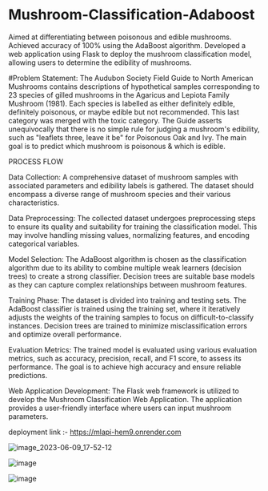 # Mushroom-Classification-Adaboost
 Aimed at differentiating between poisonous and edible mushrooms.   Achieved  accuracy of 100% using the AdaBoost algorithm. Developed a web application using Flask to deploy the mushroom classification model, allowing users to determine the edibility of mushrooms.

#Problem Statement:
The Audubon Society Field Guide to North American Mushrooms contains descriptions
of hypothetical samples corresponding to 23 species of gilled mushrooms in the 
Agaricus and Lepiota Family Mushroom (1981). Each species is labelled as either 
definitely edible, definitely poisonous, or maybe edible but not recommended. This last 
category was merged with the toxic category. The Guide asserts unequivocally that 
there is no simple rule for judging a mushroom's edibility, such as "leaflets three, leave it 
be" for Poisonous Oak and Ivy.
The main goal is to predict which mushroom is poisonous & which is edible.

PROCESS FLOW

Data Collection: A comprehensive dataset of mushroom samples with associated parameters and edibility labels is gathered. The dataset should encompass a diverse range of mushroom species and their various characteristics.

Data Preprocessing: The collected dataset undergoes preprocessing steps to ensure its quality and suitability for training the classification model. This may involve handling missing values, normalizing features, and encoding categorical variables.

Model Selection: The AdaBoost algorithm is chosen as the classification algorithm due to its ability to combine multiple weak learners (decision trees) to create a strong classifier. Decision trees are suitable base models as they can capture complex relationships between mushroom features.

Training Phase: The dataset is divided into training and testing sets. The AdaBoost classifier is trained using the training set, where it iteratively adjusts the weights of the training samples to focus on difficult-to-classify instances. Decision trees are trained to minimize misclassification errors and optimize overall performance.

Evaluation Metrics: The trained model is evaluated using various evaluation metrics, such as accuracy, precision, recall, and F1 score, to assess its performance. The goal is to achieve high accuracy and ensure reliable predictions.

Web Application Development: The Flask web framework is utilized to develop the Mushroom Classification Web Application. The application provides a user-friendly interface where users can input mushroom parameters.


deployment link :-  https://mlapi-hem9.onrender.com

 

![image_2023-06-09_17-52-12](https://github.com/wJABBERWOCKw/Mushroom-Classification-Adaboost/assets/91718184/9e911403-814d-4bd4-b71b-42fc952b902f)

![image](https://github.com/wJABBERWOCKw/Mushroom-Classification-Adaboost/assets/91718184/ec61476e-36b1-4d66-b075-4566e4c45545)

![image](https://github.com/wJABBERWOCKw/Mushroom-Classification-Adaboost/assets/91718184/b6d53c08-38c5-441f-9ffb-f8461fa4e5a7)
